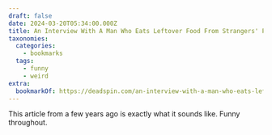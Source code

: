 ```yaml
---
draft: false
date: 2024-03-20T05:34:00.000Z
title: An Interview With A Man Who Eats Leftover Food From Strangers' Plates In Restaurants
taxonomies:
  categories:
    - bookmarks
  tags:
    - funny
    - weird
extra:
  bookmarkOf: https://deadspin.com/an-interview-with-a-man-who-eats-leftover-food-from-str-1834424806
---
```

This article from a few years ago is exactly what it sounds like. Funny throughout.
